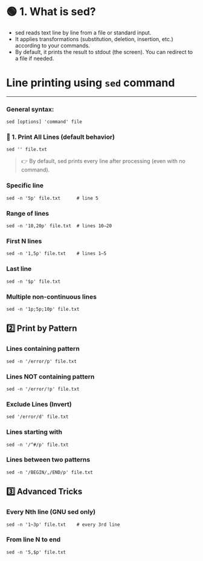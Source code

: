 # 🟢 1. What is sed?

-  sed reads text line by line from a file or standard input.
-  It applies transformations (substitution, deletion, insertion, etc.) according to your commands.
-  By default, it prints the result to stdout (the screen). You can redirect to a file if needed.

# Line printing using `sed` command
---
### General syntax:
```
sed [options] 'command' file
```
### 🔹 1. Print All Lines (default behavior)
```
sed '' file.txt
```
> 👉 By default, sed prints every line after processing (even with no command).


### Specific line
```
sed -n '5p' file.txt      # line 5
```

### Range of lines
```
sed -n '10,20p' file.txt  # lines 10–20
```

### First N lines
```
sed -n '1,5p' file.txt    # lines 1–5
```

### Last line
```
sed -n '$p' file.txt
```

### Multiple non-continuous lines
```
sed -n '1p;5p;10p' file.txt
```

## 2️⃣ Print by Pattern

### Lines containing pattern
```
sed -n '/error/p' file.txt
```

### Lines NOT containing pattern
```
sed -n '/error/!p' file.txt
```

###  Exclude Lines (Invert)
```
sed '/error/d' file.txt
```

### Lines starting with #
```
sed -n '/^#/p' file.txt
```

### Lines between two patterns
```
sed -n '/BEGIN/,/END/p' file.txt
```

## 3️⃣ Advanced Tricks

### Every Nth line (GNU sed only)
```
sed -n '1~3p' file.txt    # every 3rd line
```

### From line N to end
```
sed -n '5,$p' file.txt
```
